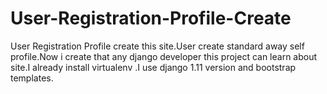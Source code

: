 # User-Registration-Profile-Create
User Registration Profile create this site.User create standard away self profile.Now i create that any django developer this project can learn about site.I already install virtualenv .I use django 1.11 version and bootstrap templates.
